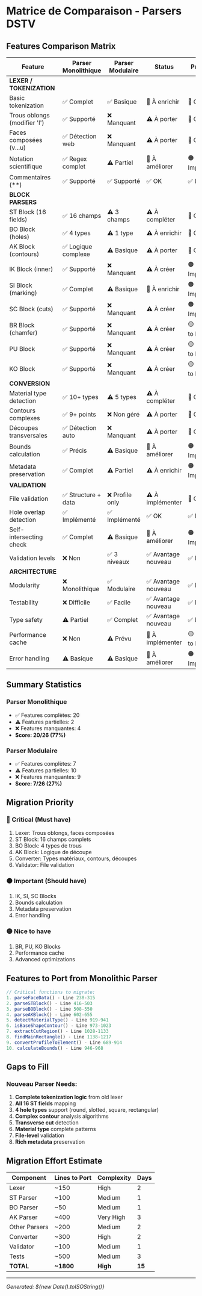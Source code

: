 # Matrice de Comparaison - Parsers DSTV

## Features Comparison Matrix

| Feature | Parser Monolithique | Parser Modulaire | Status | Priority |
|---------|-------------------|------------------|---------|----------|
| **LEXER / TOKENIZATION** |
| Basic tokenization | ✅ Complet | ✅ Basique | 🔧 À enrichir | 🔴 Critical |
| Trous oblongs (modifier 'l') | ✅ Supporté | ❌ Manquant | ⚠️ À porter | 🔴 Critical |
| Faces composées (v...u) | ✅ Détection web | ❌ Manquant | ⚠️ À porter | 🔴 Critical |
| Notation scientifique | ✅ Regex complet | ⚠️ Partiel | 🔧 À améliorer | 🟠 Important |
| Commentaires (**) | ✅ Supporté | ✅ Supporté | ✅ OK | ✅ Done |
| **BLOCK PARSERS** |
| ST Block (16 fields) | ✅ 16 champs | ⚠️ 3 champs | ⚠️ À compléter | 🔴 Critical |
| BO Block (holes) | ✅ 4 types | ⚠️ 1 type | ⚠️ À enrichir | 🔴 Critical |
| AK Block (contours) | ✅ Logique complexe | ⚠️ Basique | ⚠️ À porter | 🔴 Critical |
| IK Block (inner) | ✅ Supporté | ❌ Manquant | ⚠️ À créer | 🟠 Important |
| SI Block (marking) | ✅ Complet | ⚠️ Basique | 🔧 À enrichir | 🟠 Important |
| SC Block (cuts) | ✅ Supporté | ❌ Manquant | ⚠️ À créer | 🟠 Important |
| BR Block (chamfer) | ✅ Supporté | ❌ Manquant | ⚠️ À créer | 🟡 Nice to have |
| PU Block | ✅ Supporté | ❌ Manquant | ⚠️ À créer | 🟡 Nice to have |
| KO Block | ✅ Supporté | ❌ Manquant | ⚠️ À créer | 🟡 Nice to have |
| **CONVERSION** |
| Material type detection | ✅ 10+ types | ⚠️ 5 types | ⚠️ À compléter | 🔴 Critical |
| Contours complexes | ✅ 9+ points | ❌ Non géré | ⚠️ À porter | 🔴 Critical |
| Découpes transversales | ✅ Détection auto | ❌ Manquant | ⚠️ À porter | 🔴 Critical |
| Bounds calculation | ✅ Précis | ⚠️ Basique | 🔧 À améliorer | 🟠 Important |
| Metadata preservation | ✅ Complet | ⚠️ Partiel | ⚠️ À enrichir | 🟠 Important |
| **VALIDATION** |
| File validation | ✅ Structure + data | ❌ Profile only | ⚠️ À implémenter | 🔴 Critical |
| Hole overlap detection | ✅ Implémenté | ✅ Implémenté | ✅ OK | ✅ Done |
| Self-intersecting check | ✅ Complet | ⚠️ Basique | 🔧 À améliorer | 🟠 Important |
| Validation levels | ❌ Non | ✅ 3 niveaux | ✅ Avantage nouveau | ✅ Done |
| **ARCHITECTURE** |
| Modularity | ❌ Monolithique | ✅ Modulaire | ✅ Avantage nouveau | ✅ Done |
| Testability | ❌ Difficile | ✅ Facile | ✅ Avantage nouveau | ✅ Done |
| Type safety | ⚠️ Partiel | ✅ Complet | ✅ Avantage nouveau | ✅ Done |
| Performance cache | ❌ Non | ⚠️ Prévu | 🔧 À implémenter | 🟡 Nice to have |
| Error handling | ⚠️ Basique | ⚠️ Basique | 🔧 À améliorer | 🟠 Important |

## Summary Statistics

### Parser Monolithique
- ✅ Features complètes: 20
- ⚠️ Features partielles: 2
- ❌ Features manquantes: 4
- **Score: 20/26 (77%)**

### Parser Modulaire
- ✅ Features complètes: 7
- ⚠️ Features partielles: 10
- ❌ Features manquantes: 9
- **Score: 7/26 (27%)**

## Migration Priority

### 🔴 Critical (Must have)
1. Lexer: Trous oblongs, faces composées
2. ST Block: 16 champs complets
3. BO Block: 4 types de trous
4. AK Block: Logique de découpe
5. Converter: Types matériaux, contours, découpes
6. Validator: File validation

### 🟠 Important (Should have)
1. IK, SI, SC Blocks
2. Bounds calculation
3. Metadata preservation
4. Error handling

### 🟡 Nice to have
1. BR, PU, KO Blocks
2. Performance cache
3. Advanced optimizations

## Features to Port from Monolithic Parser

```typescript
// Critical functions to migrate:
1. parseFaceData() - Line 238-315
2. parseSTBlock() - Line 416-503
3. parseBOBlock() - Line 508-550
4. parseAKBlock() - Line 602-655
5. detectMaterialType() - Line 919-941
6. isBaseShapeContour() - Line 973-1023
7. extractCutRegion() - Line 1028-1133
8. findMainRectangle() - Line 1138-1217
9. convertProfileToElement() - Line 689-914
10. calculateBounds() - Line 946-968
```

## Gaps to Fill

### Nouveau Parser Needs:
1. **Complete tokenization logic** from old lexer
2. **All 16 ST fields** mapping
3. **4 hole types** support (round, slotted, square, rectangular)
4. **Complex contour** analysis algorithms
5. **Transverse cut** detection
6. **Material type** complete patterns
7. **File-level** validation
8. **Rich metadata** preservation

## Migration Effort Estimate

| Component | Lines to Port | Complexity | Days |
|-----------|--------------|------------|------|
| Lexer | ~150 | High | 2 |
| ST Parser | ~100 | Medium | 1 |
| BO Parser | ~50 | Medium | 1 |
| AK Parser | ~400 | Very High | 3 |
| Other Parsers | ~200 | Medium | 2 |
| Converter | ~300 | High | 2 |
| Validator | ~100 | Medium | 1 |
| Tests | ~500 | Medium | 3 |
| **TOTAL** | **~1800** | **High** | **15** |

---
*Generated: ${new Date().toISOString()}*